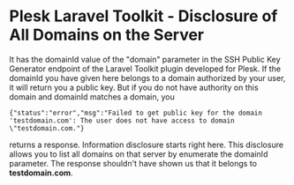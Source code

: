 # Plesk Laravel Toolkit - Disclosure of All Domains on the Server

It has the domainId value of the "domain" parameter in the SSH Public Key Generator endpoint of the Laravel Toolkit plugin developed for Plesk. If the domainId you have given here belongs to a domain authorized by your user, it will return you a public key. But if you do not have authority on this domain and domainId matches a domain, you

```
{"status":"error","msg":"Failed to get public key for the domain 'testdomain.com': The user does not have access to domain \"testdomain.com."}
```

returns a response. Information disclosure starts right here. This disclosure allows you to list all domains on that server by enumerate the domainId parameter. The response shouldn't have shown us that it belongs to **testdomain.com**.

